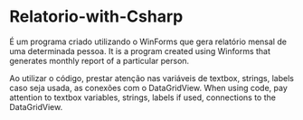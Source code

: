 # Relatorio-with-Csharp
É um programa criado utilizando o WinForms que gera relatório mensal de uma determinada pessoa.
It is a program created using Winforms that generates monthly report of a particular person.

Ao utilizar o código, prestar atenção nas variáveis de textbox, strings, labels caso seja usada, as conexões com o DataGridView.
When using code, pay attention to textbox variables, strings, labels if used, connections to the DataGridView.
